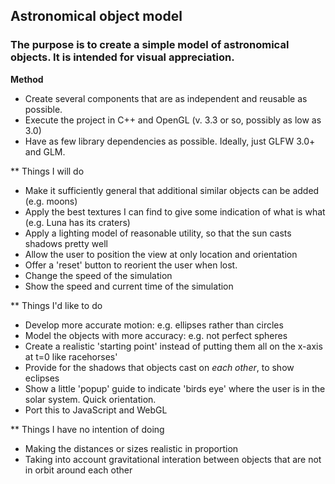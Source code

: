 ## Astronomical object model

### The purpose is to create a simple model of astronomical objects. It is intended for visual appreciation.

**Method**

- Create several components that are as independent and reusable as possible.
- Execute the project in C++ and OpenGL (v. 3.3 or so, possibly as low as 3.0)
- Have as few library dependencies as possible. Ideally, just GLFW 3.0+ and GLM.

** Things I will do

- Make it sufficiently general that additional similar objects can be added (e.g. moons)
- Apply the best textures I can find to give some indication of what is what (e.g. Luna has its craters)
- Apply a lighting model of reasonable utility, so that the sun casts shadows pretty well
- Allow the user to position the view at only location and orientation
- Offer a 'reset' button to reorient the user when lost.
- Change the speed of the simulation
- Show the speed and current time of the simulation

** Things I'd like to do

- Develop more accurate motion: e.g. ellipses rather than circles
- Model the objects with more accuracy: e.g. not perfect spheres
- Create a realistic 'starting point' instead of putting them all on the x-axis at t=0 like racehorses'
- Provide for the shadows that objects cast on *each other*, to show eclipses
- Show a little 'popup' guide to indicate 'birds eye' where the user is in the solar system. Quick orientation.
- Port this to JavaScript and WebGL

** Things I have no intention of doing

- Making the distances or sizes realistic in proportion
- Taking into account gravitational interation between objects that are not in orbit around each other

